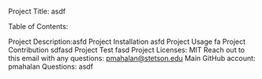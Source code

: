 Project Title: asdf

Table of Contents:

Project Description:asfd
Project Installation asfd
Project Usage fa
Project Contribution sdfasd
Project Test fasd
Project Licenses: MIT
Reach out to this email with any questions: pmahalan@stetson.edu
Main GitHub account: pmahalan
Questions: asdf
